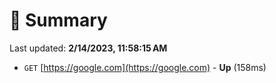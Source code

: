 # 📖 Summary
Last updated: **2/14/2023, 11:58:15 AM**

- `GET` [https://google.com](https://google.com) - **Up** (158ms)
